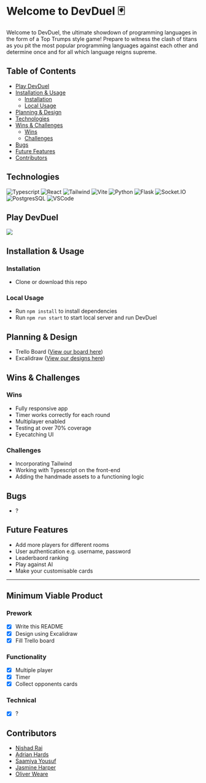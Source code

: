 # Welcome to DevDuel 🃏

Welcome to DevDuel, the ultimate showdown of programming languages in the form of a Top Trumps style game! Prepare to witness the clash of titans as you pit the most popular programming languages against each other and determine once and for all which language reigns supreme.

## Table of Contents

- [Play DevDuel](#play-devduel)
- [Installation & Usage](#installation--usage)
  - [Installation](#installation)
  - [Local Usage](#local-usage)
- [Planning & Design](#planning--design)
- [Technologies](#technologies)
- [Wins & Challenges](#wins--challenges)
  - [Wins](#wins)
  - [Challenges](#challenges)
- [Bugs](#bugs)
- [Future Features](#future-features)
- [Contributors](#contributors)

## Technologies

![Typescript](https://img.shields.io/badge/TypeScript-007ACC?style=plastic&logo=typescript&logoColor=white)
![React](https://img.shields.io/badge/-ReactJs-61DAFB?logo=react&logoColor=white&style=plastic) 
![Tailwind](https://img.shields.io/badge/Tailwind-38B2AC?style=plastic&logo=tailwind-css&logoColor=white)
![Vite](https://img.shields.io/badge/vite-61DAFB?.svg?style=plastic&logo=vite&logoColor=white)
![Python](https://img.shields.io/badge/Python-3776AB?style=plastic&logo=python&logoColor=white)
![Flask](https://img.shields.io/badge/Flask-FFFFFF?style=plastic&logo=flask&logoColor=black)
![Socket.IO](https://img.shields.io/badge/Socket.io-38B2AC?&style=plastic&logo=Socket.io&logoColor=white)
![PostgresSQL](https://img.shields.io/badge/PostgreSQL-316192?style=plastic&logo=postgresql&logoColor=white)
![VSCode](https://img.shields.io/badge/VS%20Code-35b393.svg?style=plastic&logo=visual-studio-code&logoColor=white)

## Play DevDuel

![](./about.gif)

## Installation & Usage

### Installation

- Clone or download this repo

### Local Usage

- Run `npm install` to install dependencies
- Run `npm run start` to start local server and run DevDuel

## Planning & Design

- Trello Board ([View our board here](https://trello.com/b/npcKD8L1/devduel))
- Excalidraw ([View our designs here](https://excalidraw.com/#json=p17GUJWNke-Vg9-daSzCm,1qDVS6BYGA6rijsMrLd7Eg))

## Wins & Challenges

### Wins

- Fully responsive app
- Timer works correctly for each round
- Multiplayer enabled
- Testing at over 70% coverage
- Eyecatching UI

### Challenges

- Incorporating Tailwind
- Working with Typescript on the front-end
- Adding the handmade assets to a functioning logic

## Bugs

- ?

## Future Features

- Add more players for different rooms
- User authentication e.g. username, password
- Leaderbaord ranking
- Play against AI
- Make your customisable cards

---
## Minimum Viable Product

### Prework

- [x] Write this README
- [x] Design using Excalidraw
- [x] Fill Trello board

### Functionality

- [x] Multiple player
- [x] Timer
- [x] Collect opponents cards

### Technical

- [x] ?

## Contributors

- [Nishad Rai](https://github.com/nrai14)
- [Adrian Hards ](https://github.com/adrianHards)
- [Saamiya Yousuf](https://github.com/Saamiya96)
- [Jasmine Harper](https://github.com/jasmine-asra)
- [Oliver Weare](https://github.com/gwaarb)

